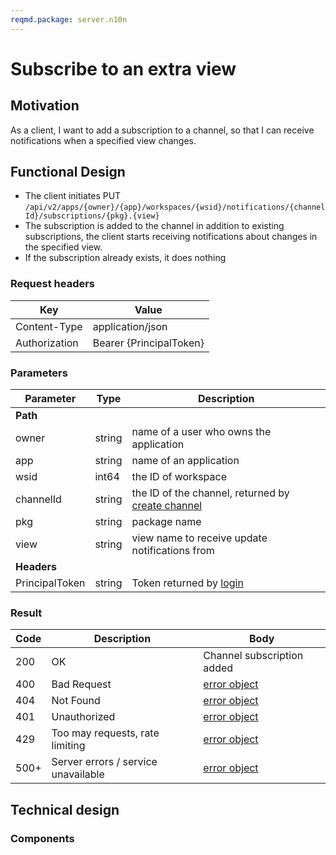 ```yaml
---
reqmd.package: server.n10n
---
```


# Subscribe to an extra view

## Motivation

As a client, I want to add a subscription to a channel, so that I can receive notifications when a specified view changes.

## Functional Design

- The client initiates PUT `/api/v2/apps/{owner}/{app}/workspaces/{wsid}/notifications/{channelId}/subscriptions/{pkg}.{view}`
- The subscription is added to the channel in addition to existing subscriptions, the client starts receiving notifications about changes in the specified view.
- If the subscription already exists, it does nothing

### Request headers

| Key | Value |
| --- | --- |
| Content-Type | application/json |
| Authorization | Bearer {PrincipalToken} |

### Parameters

| Parameter | Type | Description |
| --- | --- | --- |
| **Path** | | |
| owner | string | name of a user who owns the application |
| app | string | name of an application |
| wsid | int64 | the ID of workspace |
| channelId | string | the ID of the channel, returned by [create channel](./create-channel.md) |
| pkg | string | package name |
| view | string | view name to receive update notifications from |
| **Headers** | | |
| PrincipalToken | string | Token returned by [login](../apiv2/login.md) |

### Result

| Code | Description | Body |
| --- | --- | --- |
| 200 | OK | Channel subscription added |
| 400 | Bad Request | [error object](errors.md) |
| 404 | Not Found | [error object](errors.md) |
| 401 | Unauthorized | [error object](errors.md) |
| 429 | Too may requests, rate limiting | [error object](cerrors.md) |
| 500+ | Server errors / service unavailable | [error object](errors.md) |

## Technical design

### Components
